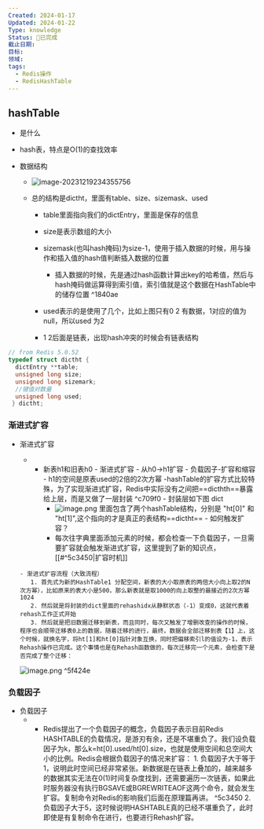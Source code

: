 ```yaml
---
Created: 2024-01-17
Updated: 2024-01-22
Type: knowledge
Status: 🎃已完成
截止日期: 
目标: 
领域: 
tags:
  - Redis操作
  - RedisHashTable
---
```



## hashTable

-  是什么

  - hash表，特点是O(1)的查找效率

- 数据结构

  - ![image-20231219234355756](D:\\study\img\image-20231219234355756.png)

  - 总的结构是dictht，里面有table、size、sizemask、used

    - table里面指向我们的dictEntry，里面是保存的信息

    - size是表示数组的大小

    - sizemask(也叫hash掩码)为size-1，使用于插入数据的时候，用与操作和插入值的hash值判断插入数据的位置
	    - 插入数据的时候，先是通过hash函数计算出key的哈希值，然后与hash掩码做运算得到索引值，索引值就是这个数据在HashTable中的储存位置 ^1840ae

    - used表示的是使用了几个，比如上图只有0 2 有数据，1对应的值为null，所以used 为2

    - 1 2后面是链表，出现hash冲突的时候会有链表结构

```C
// from Redis 5.0.52 
typedef struct dictht {
  dictEntry **table;
  unsigned long size;
  unsigned long sizemark;
  //键值对数量
  unsigned long used;
 } dictht;
```

### 渐进式扩容

- 渐进式扩容
	-   - 新表h1和旧表h0
	  - 渐进式扩容 
	  - 从h0->h1扩容
	  - 负载因子-扩容和缩容
	  - h1的空间是原表used的2倍的2次方幂
	-hashTable的扩容方式比较特殊，为了实现渐进式扩容，Redis中实际没有之间把==dicthth==暴露给上层，而是又做了一层封装 ^c709f0
	  - 封装层如下图 dict
		  - ![image.png](https://obsidian-pic-1317906728.cos.ap-nanjing.myqcloud.com/obsidian/20240106183838.png)
		里面包含了两个hashTable结构，分别是 "ht[0]" 和 "ht[1]",这个指向的才是真正的表结构==dictht==
	  - 如何触发扩容？
		  - 每次往字典里面添加元素的时候，都会检查一下负载因子，一旦需要扩容就会触发渐进式扩容，这里提到了新的知识点，[[#^5c3450|扩容时机]]
		   
	  - 渐进式扩容流程（大致流程）
		 1. 首先式为新的HashTable1 分配空间，新表的大小取原表的两倍大小向上取2的N次方幂），比如原来的表大小是500，那么新表就是取1000的向上取整的最接近的2次方幂1024
		 2. 然后就是将封装的dict里面的rehashidx从静默状态（-1）变成0，这就代表着rehash工作正式开始
		 3. 然后就是把旧数据迁移到新表，而且同时，每次又触发了增删改查的操作的时候，程序也会顺带迁移表0上的数据，随着迁移的进行，最终，数据会全部迁移到表【1】上，这个时候，就换名字，将ht[1]和ht[0]指针对象互换，同时把偏移索引l的值设为-1，表示Rehash操作已完成。这个事情也是在Rehash函数做的，每次迁移完一个元素，会检查下是否完成了整个迁移：
	![image.png](https://obsidian-pic-1317906728.cos.ap-nanjing.myqcloud.com/obsidian/20240106190503.png)
			 ^5f424e


### 负载因子
- 负载因子
	- - Redis提出了一个负载因子的概念，负载因子表示目前Redis HASHTABLE的负载情况，是游刃有余，还是不堪重负了。我们设负载因子为k，那么k=ht[0].used/ht[0].size，也就是使用空间和总空间大小的比例。Redis会根据负载因子的情况来扩容：
			  1. 负载因子大于等于1，说明此时空间已经非常紧张。新数据是在链表上叠加的，越来越多的数据其实无法在0(1)时间复杂度找到，还需要遍历一次链表，如果此时服务器没有执行BGSAVE或BGREWRITEAOF这两个命令，就会发生扩容。复制命令对Redis的影响我们后面在原理篇再讲。 ^5c3450
			  2. 负载因子大于5，这时候说明HASHTABLE真的已经不堪重负了，此时即使是有复制命令在进行，也要进行Rehash扩容。